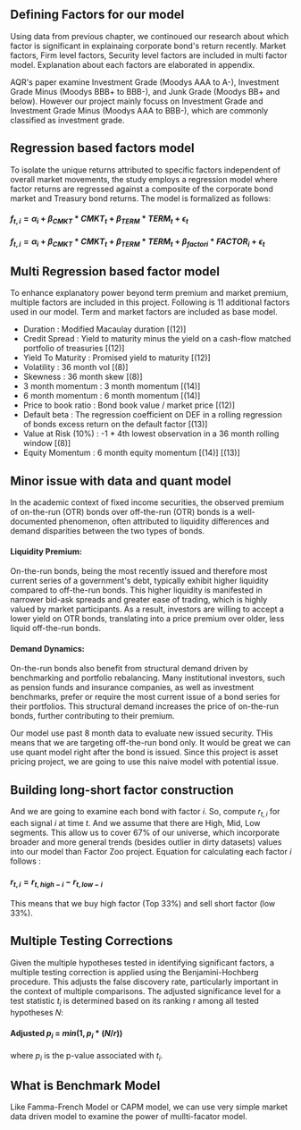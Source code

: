 ## Defining Factors for our model
Using data from previous chapter, we continoued our research about which factor is significant in explainaing corporate bond's return recently. Market factors, Firm level factors, Security level factors are included in multi factor model. Explanation about each factors are elaborated in appendix.

AQR's paper examine Investment Grade (Moodys AAA to A-), Investment Grade Minus (Moodys BBB+ to BBB-), and Junk Grade (Moodys BB+ and below). However our project mainly focuss on Investment Grade and Investment Grade Minus (Moodys AAA to BBB-), which are commonly classified as investment grade. 

## Regression based factors model
To isolate the unique returns attributed to specific factors independent of overall market movements, the study employs a regression model where factor returns are regressed against a composite of the corporate bond market and Treasury bond returns. The model is formalized as follows:

#### $f_{t,i} = \alpha_i + \beta_{CMKT} * CMKT_{t} + \beta_{TERM} * TERM_{t} + \epsilon_t$

#### $f_{t,i} = \alpha_i + \beta_{CMKT} * CMKT_{t} + \beta_{TERM} * TERM_{t} + \beta_{factor i} * FACTOR_i + \epsilon_t$

## Multi Regression based factor model
To enhance explanatory power beyond term premium and market premium, multiple factors are included in this project. Following is 11 additional factors used in our model. Term and market factors are included as base model.   
- Duration : Modified Macaulay duration [(12)]
- Credit Spread :  Yield to maturity minus the yield on a cash-flow matched portfolio of treasuries [(12)]
- Yield To Maturity : Promised yield to maturity [(12)]
- Volatility :  36 month vol [(8)]
- Skewness :  36 month skew [(8)]
- 3 month momentum : 3 month momentum [(14)]
- 6 month momentum : 6 month momentum [(14)]
- Price to book ratio :  Bond book value / market price [(12)]
- Default beta :  The regression coefficient on DEF in a rolling regression of bonds excess return on the default factor [(13)]
- Value at Risk (10%) : -1 * 4th lowest observation in a 36 month rolling window [(8)]
- Equity Momentum :  6 month equity momentum [(14)] [(13)]  

## Minor issue with data and quant model
In the academic context of fixed income securities, the observed premium of on-the-run (OTR) bonds over off-the-run (OTR) bonds is a well-documented phenomenon, often attributed to liquidity differences and demand disparities between the two types of bonds.

#### Liquidity Premium: 
On-the-run bonds, being the most recently issued and therefore most current series of a government's debt, typically exhibit higher liquidity compared to off-the-run bonds. This higher liquidity is manifested in narrower bid-ask spreads and greater ease of trading, which is highly valued by market participants. As a result, investors are willing to accept a lower yield on OTR bonds, translating into a price premium over older, less liquid off-the-run bonds.

#### Demand Dynamics:
 On-the-run bonds also benefit from structural demand driven by benchmarking and portfolio rebalancing. Many institutional investors, such as pension funds and insurance companies, as well as investment benchmarks, prefer or require the most current issue of a bond series for their portfolios. This structural demand increases the price of on-the-run bonds, further contributing to their premium.   

Our model use past 8 month data to evaluate new issued security. THis means that we are targeting off-the-run bond only. It would be great we can use quant model right after the bond is issued. Since this project is asset pricing project, we are going to use this naive model with potential issue.

## Building long-short factor construction
And we are going to examine each bond with factor $i$. So, compute $r_{t, i}$  for each signal $i$ at time $t$. And we assume that there are High, Mid, Low segments. This allow us to cover 67% of our universe, which incorporate broader and more general trends (besides outlier in dirty datasets) values into our model than Factor Zoo project. Equation for calculating each factor $i$ follows : 
#### $r_{t,i} = r_{t,high-i} - r_{t,low-i}$   
This means that we buy high factor (Top 33%) and sell short factor (low 33%). 

## Multiple Testing Corrections
Given the multiple hypotheses tested in identifying significant factors, a multiple testing correction is applied using the Benjamini-Hochberg procedure. This adjusts the false discovery rate, particularly important in the context of multiple comparisons. The adjusted significance level for a test statistic $t_i$ is determined based on its ranking r among all tested hypotheses 𝑁:
#### Adjusted $p_i$ = $min(1,p_i * (N/r))$
where $p_i$ is the p-value associated with $t_i$.   

## What is Benchmark Model
Like Famma-French Model or CAPM model, we can use very simple market data driven model to examine the power of mullti-facator model. 

